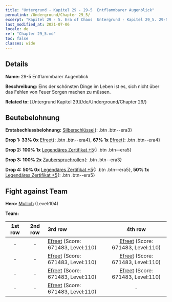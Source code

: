 ```yaml
---
title: "Untergrund - Kapitel 29 - 29-5  Entflammbarer Augenblick"
permalink: /Underground/Chapter 29_5/
excerpt: "Kapitel 29 - 5. Era of Chaos  Untergrund - Kapitel 29_5. 29-5  Entflammbarer Augenblick"
last_modified_at: 2021-07-06
locale: de
ref: "Chapter 29_5.md"
toc: false
classes: wide
---
```


## Details

 **Name:** 29-5  Entflammbarer Augenblick

 **Beschreibung:**       Eins der schönsten Dinge im Leben ist es, sich nicht über das Fehlen von Feuer Sorgen machen zu müssen.

 **Related to:** [Untergrund Kapitel 29](/de/Underground/Chapter 29/)

## Beutebelohnung

 **Erstabschlussbelohnung:** [Silberschlüssel](/ItemsDE/con_693/){: .btn .btn--era3}

 **Drop 1:** **33% 0x** [Efreet](/ItemsDE/unt_231/){: .btn .btn--era4}, **67% 1x** [Efreet](/ItemsDE/unt_231/){: .btn .btn--era4}

 **Drop 2:** **100% 1x** [Legendäres Zertifikat +5](/ItemsDE/mat_102/){: .btn .btn--era5}

 **Drop 3:** **100% 2x** [Zauberspruchrollen](/ItemsDE/con_694/){: .btn .btn--era3}

 **Drop 4:** **50% 0x** [Legendäres Zertifikat +5](/ItemsDE/mat_102/){: .btn .btn--era5}, **50% 1x** [Legendäres Zertifikat +5](/ItemsDE/mat_102/){: .btn .btn--era5}


## Fight against Team
 **Hero:** [Mullich](/de/heroes/Mullich/) (Level:104)

 **Team:**


  | 1st row | 2nd row | 3rd row | 4th row |
  |:----:|:----:|:----|:----:|
  | - | - | [Efreet](/de/units/Efreeti/) (Score: 671483, Level:110)  | [Efreet](/de/units/Efreeti/) (Score: 671483, Level:110)  |
  | - | - | [Efreet](/de/units/Efreeti/) (Score: 671483, Level:110)  | [Efreet](/de/units/Efreeti/) (Score: 671483, Level:110)  |
  | - | - | [Efreet](/de/units/Efreeti/) (Score: 671483, Level:110)  | [Efreet](/de/units/Efreeti/) (Score: 671483, Level:110)  |
  | - | - | [Efreet](/de/units/Efreeti/) (Score: 671483, Level:110)  | - |


